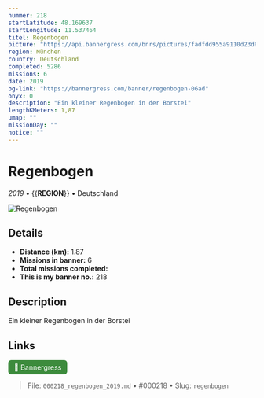 ```yaml
---
nummer: 218
startLatitude: 48.169637
startLongitude: 11.537464
titel: Regenbogen
picture: "https://api.bannergress.com/bnrs/pictures/fadfdd955a9110d23d6be48819554e48"
region: München
country: Deutschland
completed: 5286
missions: 6
date: 2019
bg-link: "https://bannergress.com/banner/regenbogen-06ad"
onyx: 0
description: "Ein kleiner Regenbogen in der Borstei"
lengthKMeters: 1,87
umap: ""
missionDay: ""
notice: ""
---
```

# Regenbogen

*2019* • {{__REGION__}} • Deutschland

![Regenbogen](https://api.bannergress.com/bnrs/pictures/fadfdd955a9110d23d6be48819554e48)



## Details
- **Distance (km):** 1.87
- **Missions in banner:** 6
- **Total missions completed:** 
- **This is my banner no.:** 218



## Description
Ein kleiner Regenbogen in der Borstei



## Links
<a href="https://bannergress.com/banner/regenbogen-06ad" target="_blank" style="display:inline-block;margin-right:8px;padding:6px 12px;background:#3c8b3c;color:#fff;text-decoration:none;border-radius:6px;">🔗 Bannergress</a>



> File: `000218_regenbogen_2019.md` • #000218 • Slug: `regenbogen`

